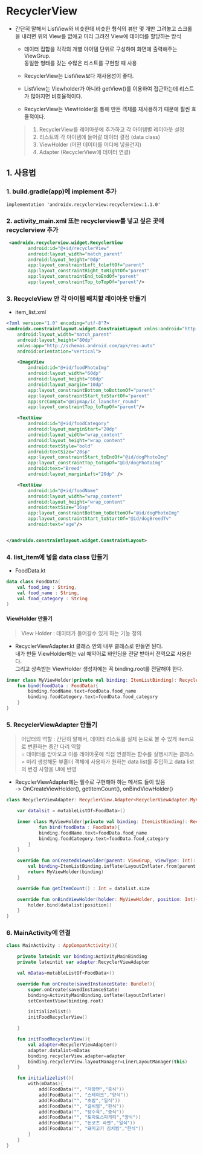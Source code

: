 # RecyclerView
- 간단히 말해서 ListView와 비슷한데 비슷한 형식의 뷰만 몇 개만 그려놓고 스크롤을 내리면 위의 View를 없애고 미리 그려진 View에 데이터를 할당하는 방식
    - 데이터 집합을 각각의 개별 아이템 단위로 구성하여 화면에 출력해주는 ViewGrup.   
    동일한 형태를 갖는 수많은 리스트를 구현할 때 사용

    - RecyclerView는 ListView보다 재사용성이 좋다.
    - ListView는 Viewholder가 아니라 getView()를 이용하여 접근하는데 리스트가 많아지면 비효율적이다.
    - RecyclerView는 ViewHolder을 통해 만든 객체를 재사용하기 때문에 훨씬 효율적이다.

    > 1. RecyclerView를 레이아웃에 추가하고 각 아이템별 레이아웃 설정  
    > 2. 리스트의 각 아이템에 들어갈 데이터 결정 (data class)
    > 3. ViewHolder (어떤 데이터를 어디에 넣을건지)
    > 4. Adapter (RecyclerView에 데이터 연결)

## 1. 사용법
### 1. build.gradle(app)에 implement 추가
~~~
implementation 'androidx.recyclerview:recyclerview:1.1.0'
~~~

### 2. activity_main.xml 또는 recyclerview를 넣고 싶은 곳에 recyclerview 추가
~~~Xml
 <androidx.recyclerview.widget.RecyclerView
        android:id="@+id/recyclerView"
        android:layout_width="match_parent"
        android:layout_height="0dp"
        app:layout_constraintLeft_toLeftOf="parent"
        app:layout_constraintRight_toRightOf="parent"
        app:layout_constraintEnd_toEndOf="parent"
        app:layout_constraintTop_toTopOf="parent"/>
~~~
### 3. RecycleView 안 각 아이템 배치할 레이아웃 만들기
- item_list.xml
~~~Xml
<?xml version="1.0" encoding="utf-8"?>
<androidx.constraintlayout.widget.ConstraintLayout xmlns:android="http://schemas.android.com/apk/res/android"
    android:layout_width="match_parent"
    android:layout_height="80dp"
    xmlns:app="http://schemas.android.com/apk/res-auto"
    android:orientation="vertical">

    <ImageView
        android:id="@+id/foodPhotoImg"
        android:layout_width="60dp"
        android:layout_height="60dp"
        android:layout_margin="10dp"
        app:layout_constraintBottom_toBottomOf="parent"
        app:layout_constraintStart_toStartOf="parent"
        app:srcCompat="@mipmap/ic_launcher_round"
        app:layout_constraintTop_toTopOf="parent"/>

    <TextView
        android:id="@+id/foodCategory"
        android:layout_marginStart="20dp"
        android:layout_width="wrap_content"
        android:layout_height="wrap_content"
        android:textStyle="bold"
        android:textSize="20sp"
        app:layout_constraintStart_toEndOf="@id/dogPhotoImg"
        app:layout_constraintTop_toTopOf="@id/dogPhotoImg"
        android:text="Breed"
        android:layout_marginLeft="20dp" />

    <TextView
        android:id="@+id/foodName"
        android:layout_width="wrap_content"
        android:layout_height="wrap_content"
        android:textSize="16sp"
        app:layout_constraintBottom_toBottomOf="@id/dogPhotoImg"
        app:layout_constraintStart_toStartOf="@id/dogBreedTv"
        android:text="age"/>


</androidx.constraintlayout.widget.ConstraintLayout>
~~~

### 4. list_item에 넣을 data class 만들기
- FoodData.kt
~~~Kotlin
data class FoodData(
    val food_img : String,
    val food_name : String,
    val food_category : String
)
~~~

#### ViewHolder 만들기
> View Holder : 데이터가 들어갈수 있게 하는 기능 정의

- RecyclerViewAdapter.kt 클래스 안의 내부 클래스로 만들면 된다.  
내가 만들 ViewHolder에는 val 예약어로 바인딩을 전달 받아서 전역으로 사용한다.  
그리고 상속받는 ViewHolder 생성자에는 꼭 binding.root를 전달해야 한다.
~~~Kotlin
inner class MyViewHolder(private val binding: ItemListBinding): RecyclerView.ViewHolder(binding.root){
    fun bind(foodData : FoodData){
        binding.foodName.text=foodData.food_name
        binding.foodCategory.text=foodData.food_category
    }
}
~~~

### 5. RecyclerViewAdapter 만들기
> 어답터의 역할 : 간단히 말해서, 데이터 리스트를 실제 눈으로 볼 수 있게 item으로 변환하는 중간 다리 역할   
= 데이터를 받아오고 이를 레이아웃에 직접 연결하는 함수를 실행시키는 클래스  
= 미리 생성해둔 뷰홀더 객체에 사용자가 원하는 data list를 주입하고 data list의 변경 사항을 UI에 반영

- RecyclerViewAdapter에는 필수로 구현해야 하는 메서드 들이 있음   
-> OnCreateViewHolder(), getItemCount(), onBindViewHolder()

~~~Kotlin
class RecyclerViewAdapter: RecyclerView.Adapter<RecyclerViewAdapter.MyViewHolder>(){

    var datalsit = mutableListOf<FoodData>()

    inner class MyViewHolder(private val binding: ItemListBinding): RecyclerView.ViewHolder(binding.root){
            fun bind(foodData : FoodData){
            binding.foodName.text=foodData.food_name
            binding.foodCategory.text=foodData.food_category
        }
    }

    override fun onCreatedViewHolder(parent: ViewGrup, viewType: Int): MyViewHolder{
        val binding=ItemListBinding.inflate(LayoutInflater.from(parent.context), parent, false) 
        return MyViewHolder(binding)
    }

    override fun getItemCount() : Int = datalist.size

    override fun onBindViewHolder(holder: MyViewHolder, position: Int){
        holder.bind(datalist[position])
    }
}
~~~

### 6. MainActivity에 연결
~~~Kotlin
class MainActivity : AppCompatActivity(){

    private lateinit var binding:ActivityMainBinding
    private lateintit var adapter:RecyclerViewAdapter

    val mDatas=mutableListOf<FoodData>()

    override fun onCreate(savedInstanceState: Bundle?){
        super.onCreate(savedInstanceState)
        binding=ActivityMainBinding.inflate(layoutInflater)
        setContentView(binding.root)

        initializelist()
        initFoodRecyclerView()

    }

    fun initFoodRecyclerView(){
        val adapter=RecyclerViewAdapter()
        adapter.datalist=mDatas
        binding.recyclerView.adapter=adapter
        binding.recyclerView.layoutManager=LinerLayoutManager(this)
    }

    fun initializelist(){
        with(mDatas){
            add(FoodData("", "자장면","중식"))
            add(FoodData("", "스테이크","양식"))
            add(FoodData("", "초밥","일식"))
            add(FoodData("", "갈비찜","한식"))
            add(FoodData("", "탕수육","중식"))
            add(FoodData("", "토마토스파게티","양식"))
            add(FoodData("", "돈코츠 라멘","일식"))
            add(FoodData("", "돼지고기 김치찜","한식"))
        }
    }
}
~~~